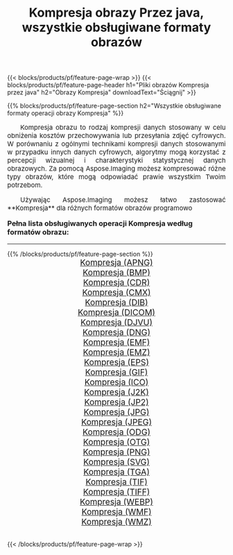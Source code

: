 ﻿---
title: Kompresja obrazy Przez java, wszystkie obsługiwane formaty obrazów 
weight: 3920
url: /pl/java/compress/ 
lang: pl
langdirlevel: 2
locales: zh-hans,ja,it,ru,de,es,fr,nl,id,lt,pl,pt,vi,tr,ko,zh-hant,ar,hi,th,sv,cs,uk,he
description: Używając Aspose.Imaging możesz łatwo Kompresja obrazy Via java
---

{{< blocks/products/pf/feature-page-wrap >}}
{{< blocks/products/pf/feature-page-header h1="Pliki obrazów Kompresja przez java" h2="Obrazy Kompresja" downloadText="Ściągnij" >}}


{{% blocks/products/pf/feature-page-section  h2="Wszystkie obsługiwane formaty operacji obrazy Kompresja" %}}
<p align="justify" style="text-indent:2em;font-size:15px;">
Kompresja obrazu to rodzaj kompresji danych stosowany w celu obniżenia kosztów przechowywania lub przesyłania zdjęć cyfrowych. W porównaniu z ogólnymi technikami kompresji danych stosowanymi w przypadku innych danych cyfrowych, algorytmy mogą korzystać z percepcji wizualnej i charakterystyki statystycznej danych obrazowych.
Za pomocą Aspose.Imaging możesz kompresować różne typy obrazów, które mogą odpowiadać prawie wszystkim Twoim potrzebom.
</p>
<p align="justify" style="text-indent:2em;font-size:15px;">
Używając Aspose.Imaging możesz łatwo zastosować **Kompresja** dla różnych formatów obrazów programowo
</p>
<h3 style="margin-top:16px;">
Pełna lista obsługiwanych operacji Kompresja według formatów obrazu:
</h3>
<hr/>
{{% /blocks/products/pf/feature-page-section %}}
<div class="container-fluid productfamilypage bg-gray">
    <div class="convertypes bg-gray agp-content section">
        <div class="container">
		<div class="row other-converters" style="gap: 10px;font-size: 19px;text-align:center;">
		    <div class='col-md-3 other-converter remove-lp remove-rp'><a href="/imaging/pl/java/compress/apng/" style="padding:15px;">Kompresja (APNG)</a></div><div class='col-md-3 other-converter remove-lp remove-rp'><a href="/imaging/pl/java/compress/bmp/" style="padding:15px;">Kompresja (BMP)</a></div><div class='col-md-3 other-converter remove-lp remove-rp'><a href="/imaging/pl/java/compress/cdr/" style="padding:15px;">Kompresja (CDR)</a></div><div class='col-md-3 other-converter remove-lp remove-rp'><a href="/imaging/pl/java/compress/cmx/" style="padding:15px;">Kompresja (CMX)</a></div><div class='col-md-3 other-converter remove-lp remove-rp'><a href="/imaging/pl/java/compress/dib/" style="padding:15px;">Kompresja (DIB)</a></div><div class='col-md-3 other-converter remove-lp remove-rp'><a href="/imaging/pl/java/compress/dicom/" style="padding:15px;">Kompresja (DICOM)</a></div><div class='col-md-3 other-converter remove-lp remove-rp'><a href="/imaging/pl/java/compress/djvu/" style="padding:15px;">Kompresja (DJVU)</a></div><div class='col-md-3 other-converter remove-lp remove-rp'><a href="/imaging/pl/java/compress/dng/" style="padding:15px;">Kompresja (DNG)</a></div><div class='col-md-3 other-converter remove-lp remove-rp'><a href="/imaging/pl/java/compress/emf/" style="padding:15px;">Kompresja (EMF)</a></div><div class='col-md-3 other-converter remove-lp remove-rp'><a href="/imaging/pl/java/compress/emz/" style="padding:15px;">Kompresja (EMZ)</a></div><div class='col-md-3 other-converter remove-lp remove-rp'><a href="/imaging/pl/java/compress/eps/" style="padding:15px;">Kompresja (EPS)</a></div><div class='col-md-3 other-converter remove-lp remove-rp'><a href="/imaging/pl/java/compress/gif/" style="padding:15px;">Kompresja (GIF)</a></div><div class='col-md-3 other-converter remove-lp remove-rp'><a href="/imaging/pl/java/compress/ico/" style="padding:15px;">Kompresja (ICO)</a></div><div class='col-md-3 other-converter remove-lp remove-rp'><a href="/imaging/pl/java/compress/j2k/" style="padding:15px;">Kompresja (J2K)</a></div><div class='col-md-3 other-converter remove-lp remove-rp'><a href="/imaging/pl/java/compress/jp2/" style="padding:15px;">Kompresja (JP2)</a></div><div class='col-md-3 other-converter remove-lp remove-rp'><a href="/imaging/pl/java/compress/jpg/" style="padding:15px;">Kompresja (JPG)</a></div><div class='col-md-3 other-converter remove-lp remove-rp'><a href="/imaging/pl/java/compress/jpeg/" style="padding:15px;">Kompresja (JPEG)</a></div><div class='col-md-3 other-converter remove-lp remove-rp'><a href="/imaging/pl/java/compress/odg/" style="padding:15px;">Kompresja (ODG)</a></div><div class='col-md-3 other-converter remove-lp remove-rp'><a href="/imaging/pl/java/compress/otg/" style="padding:15px;">Kompresja (OTG)</a></div><div class='col-md-3 other-converter remove-lp remove-rp'><a href="/imaging/pl/java/compress/png/" style="padding:15px;">Kompresja (PNG)</a></div><div class='col-md-3 other-converter remove-lp remove-rp'><a href="/imaging/pl/java/compress/svg/" style="padding:15px;">Kompresja (SVG)</a></div><div class='col-md-3 other-converter remove-lp remove-rp'><a href="/imaging/pl/java/compress/tga/" style="padding:15px;">Kompresja (TGA)</a></div><div class='col-md-3 other-converter remove-lp remove-rp'><a href="/imaging/pl/java/compress/tif/" style="padding:15px;">Kompresja (TIF)</a></div><div class='col-md-3 other-converter remove-lp remove-rp'><a href="/imaging/pl/java/compress/tiff/" style="padding:15px;">Kompresja (TIFF)</a></div><div class='col-md-3 other-converter remove-lp remove-rp'><a href="/imaging/pl/java/compress/webp/" style="padding:15px;">Kompresja (WEBP)</a></div><div class='col-md-3 other-converter remove-lp remove-rp'><a href="/imaging/pl/java/compress/wmf/" style="padding:15px;">Kompresja (WMF)</a></div><div class='col-md-3 other-converter remove-lp remove-rp'><a href="/imaging/pl/java/compress/wmz/" style="padding:15px;">Kompresja (WMZ)</a></div>
                </div>
        </div>
    </div>
</div>
<br/>

{{< /blocks/products/pf/feature-page-wrap >}}
